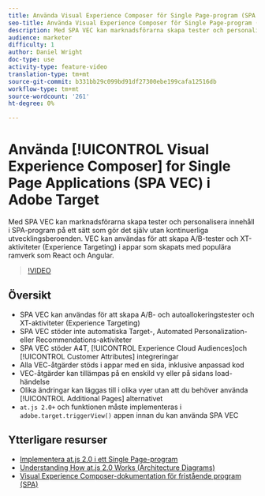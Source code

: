 ```yaml
---
title: Använda Visual Experience Composer för Single Page-program (SPA VEC) i Adobe Target
seo-title: Använda Visual Experience Composer för Single Page-program (SPA VEC) i Adobe Target
description: Med SPA VEC kan marknadsförarna skapa tester och personalisera innehåll i SPA-program på ett sätt som gör det själv utan kontinuerliga utvecklingsberoenden. VEC kan användas för att skapa A/B-tester och XT-aktiviteter (Experience Targeting) i appar som skapats med populära ramverk som React och Angular.
audience: marketer
difficulty: 1
author: Daniel Wright
doc-type: use
activity-type: feature-video
translation-type: tm+mt
source-git-commit: b331bb29c099bd91df27300ebe199cafa12516db
workflow-type: tm+mt
source-wordcount: '261'
ht-degree: 0%

---
```



# Använda [!UICONTROL Visual Experience Composer] for Single Page Applications (SPA VEC) i Adobe Target

Med SPA VEC kan marknadsförarna skapa tester och personalisera innehåll i SPA-program på ett sätt som gör det själv utan kontinuerliga utvecklingsberoenden. VEC kan användas för att skapa A/B-tester och XT-aktiviteter (Experience Targeting) i appar som skapats med populära ramverk som React och Angular.

>[!VIDEO](https://video.tv.adobe.com/v/26249?quality=12)

## Översikt

* SPA VEC kan användas för att skapa A/B- och autoallokeringstester och XT-aktiviteter (Experience Targeting)
* SPA VEC stöder inte automatiska Target-, Automated Personalization- eller Recommendations-aktiviteter
* SPA VEC stöder A4T, [!UICONTROL Experience Cloud Audiences]och [!UICONTROL Customer Attributes] integreringar
* Alla VEC-åtgärder stöds i appar med en sida, inklusive anpassad kod
* VEC-åtgärder kan tillämpas på en enskild vy eller på sidans load-händelse
* Olika ändringar kan läggas till i olika vyer utan att du behöver använda [!UICONTROL Additional Pages] alternativet
* `at.js 2.0+` och funktionen måste implementeras i `adobe.target.triggerView()` appen innan du kan använda SPA VEC

## Ytterligare resurser

* [Implementera at.js 2.0 i ett Single Page-program](../implementation/implement-atjs-20-in-a-single-page-application.md)
* [Understanding How at.js 2.0 Works (Architecture Diagrams)](../implementation/understanding-how-atjs-20-works.md)
* [Visual Experience Composer-dokumentation för fristående program (SPA)](https://docs.adobe.com/help/en/target/using/experiences/spa-visual-experience-composer.html)